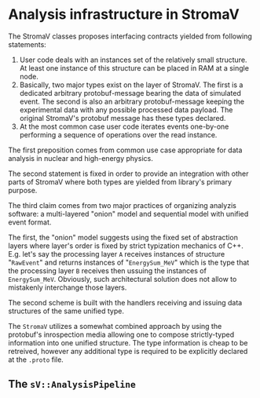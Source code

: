 # Analysis infrastructure in StromaV

The StromaV classes proposes interfacing contracts yielded from following
statements:

1. User code deals with an instances set of the relatively small structure.
At least one instance of this structure can be placed in RAM at a single node.
2. Basically, two major types exist on the layer of StromaV. The first is a
dedicated arbitrary protobuf-message bearing the data of simulated event. The
second is also an arbitrary protobuf-message keeping the experimental data with
any possible processed data payload. The original StromaV's protobuf message
has these types declared.
3. At the most common case user code iterates events one-by-one performing
a sequence of operations over the read instance.

The first preposition comes from common use case appropriate for data analysis
in nuclear and high-energy physics.

The second statement is fixed in order to provide an integration with other
parts of StromaV where both types are yielded from library's primary purpose.

The third claim comes from two major practices of organizing analyzis software:
a multi-layered "onion" model and sequential model with unified event format.

The first, the "onion" model suggests using the fixed set of abstraction layers
where layer's order is fixed by strict typization mechanics of C++. E.g. let's
say the processing layer `A` receives instances of structure "`RawEvent`" and
returns instances of "`EnergySum_MeV`" which is the type that the processing
layer `B` receives then ussuing the instances of `EnergySum_MeV`. Obviously,
such architectural solution does not allow to mistakenly interchange those
layers.

The second scheme is built with the handlers receiving and issuing data
structures of the same unified type.

The `StromaV` utilizes a somewhat combined approach by using the protobuf's
inrospection media allowing one to compose strictly-typed information into
one unified structure. The type information is cheap to be retreived, however
any additional type is required to be explicitly declared at the `.proto` file.

## The `sV::AnalysisPipeline`

